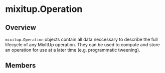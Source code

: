 # mixitup.Operation

## Overview

`mixitup.Operation` objects contain all data neccessary to describe the full
lifecycle of any MixItUp operation. They can be used to compute and store an
operation for use at a later time (e.g. programmatic tweening).

## Members

